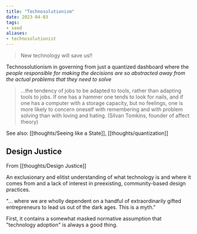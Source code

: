 ```yaml
---
title: "Technosolutionism"
date: 2023-04-03
tags:
- seed
aliases:
- technosolutionist
---
```


> New technology will save us!!

Technosolutionism in governing from just a quantized dashboard where the *people responsible for making the decisions are so abstracted away from the actual problems that they need to solve*

> …the tendency of jobs to be adapted to tools, rather than adapting tools to jobs. If one has a hammer one tends to look for nails, and if one has a computer with a storage capacity, but no feelings, one is more likely to concern oneself with remembering and with problem solving than with loving and hating. (Silvan Tomkins, founder of affect theory)

See also: [[thoughts/Seeing like a State]], [[thoughts/quantization]]

## Design Justice
From [[thoughts/Design Justice]]

An exclusionary and elitist understanding of what technology is and where it comes from and a lack of interest in preexisting, community-based design practices.

"... where we are wholly dependent on a handful of extraordinarily gifted entrepreneurs to lead us out of the dark ages. This is a myth."

First, it contains a somewhat masked normative assumption that "technology adoption" is always a good thing.

